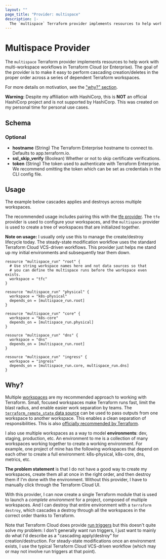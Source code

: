 ```yaml
---
layout: ""
page_title: "Provider: multispace"
description: |-
  The `multispace` Terraform provider implements resources to help work with multi-workspace workflows in Terraform Cloud (or Enterprise) with pure Terraform.
---
```


# Multispace Provider

The `multispace` Terraform provider implements resources to help work
with multi-workspace workflows in Terraform Cloud (or Enterprise).
The goal of the provider is to make it easy to perform cascading
creation/deletes in the proper order across a series of dependent
Terraform workspaces.

For more details on motivation, see the ["why?" section](#why).

**Warning:** Despite my affiliation with HashiCorp, this is **NOT** an official
HashiCorp project and is not supported by HashiCorp. This was created on
my personal time for personal use cases.

<!-- schema generated by tfplugindocs -->
## Schema

### Optional

- **hostname** (String) The Terraform Enterprise hostname to connect to. Defaults to app.terraform.io.
- **ssl_skip_verify** (Boolean) Whether or not to skip certificate verifications.
- **token** (String) The token used to authenticate with Terraform Enterprise. We recommend omitting
the token which can be set as credentials in the CLI config file.

## Usage

The example below cascades applies and destroys across multiple workspaces.

The recommended usage includes pairing this with the
[tfe provider](https://registry.terraform.io/providers/hashicorp/tfe/latest).
The `tfe` provider is used to configure your workspaces, and the
`multispace` provider is used to create a tree of workspaces that
are initialized together.

**Note on usage:** I usually only use this to manage the create/destroy
lifecycle today. The steady-state modification workflow uses the standard
Terraform Cloud VCS-driven workflows. This provider just helps me stand up
my initial environments and subsequently tear them down.

```hcl
resource "multispace_run" "root" {
  # Use string workspace names here and not data sources so that
  # you can define the multispace runs before the workspace even exists.
  workspace = "tfc"
}

resource "multispace_run" "physical" {
  workspace = "k8s-physical"
  depends_on = [multispace_run.root]
}

resource "multispace_run" "core" {
  workspace = "k8s-core"
  depends_on = [multispace_run.physical]
}

resource "multispace_run" "dns" {
  workspace = "dns"
  depends_on = [multispace_run.root]
}

resource "multispace_run" "ingress" {
  workspace = "ingress"
  depends_on = [multispace_run.core, multispace_run.dns]
}
```

## Why?

Multiple [workspaces](https://www.terraform.io/docs/cloud/workspaces/index.html)
are my recommended approach to working with Terraform. Small, focused workspaces
make Terraform runs fast, limit the blast radius, and enable easier
work separation by teams. The [`terraform_remote_state` data source](https://www.terraform.io/docs/language/state/remote-state-data.html)
can be used to pass outputs from one workspace to another workspace. This
enables a clean separation of responsibilities. This is also
[officially recommended by Terraform](https://www.terraform.io/docs/cloud/guides/recommended-practices/part1.html).

I also use multiple workspaces as a way to model **environments**: dev,
staging, production, etc. An environment to me is a collection of many
workspaces working together to create a working environment. For example,
one project of mine has the following workspaces that depend on each other
to create a full environment: k8s-physical, k8s-core, dns, metrics, etc.

**The problem statement** is that I do not have a good way to create my
workspaces, create them all at once in the right order, and then destroy them
if I'm done with the environment. Without this provider, I have to manually
click through the Terraform Cloud UI.

With this provider, I can now create a single Terraform module that is used
to launch a _complete environment_ for a project, composed of multiple workspaces.
And I can destroy that entire environment with a `terraform destroy`, which
cascades a destroy through all the workspaces in the correct order thanks
to Terraform.

Note that Terraform Cloud does provide [run triggers](https://www.terraform.io/docs/cloud/workspaces/run-triggers.html)
but this doesn't quite solve my problem: I don't generally want run triggers,
I just want to mainly do what I'd describe as a "cascading apply/destroy"
for creation/destruction. For steady-state modifications once an environment
exists, I use the typical Terraform Cloud VCS-driven workflow (which may or
may not involve run triggers at that point).

